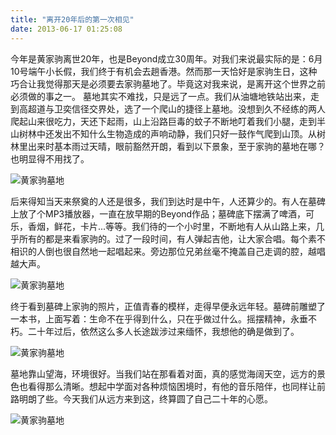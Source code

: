```yaml
---
title: "离开20年后的第一次相见"
date: 2013-06-17 01:25:08
---
```


今年是黄家驹离世20年，也是Beyond成立30周年。对我们来说最实际的是：6月10号端午小长假，我们终于有机会去趟香港。然而那一天恰好是家驹生日，这种巧合让我觉得那天是必须要去家驹墓地了。毕竟这对我来说，是离开这个世界之前必须做的事之一。 墓地其实不难找，只是远了一点。我们从油塘地铁站出来，走到高超道与卫奕信径交界处，选了一个爬山的捷径上墓地。没想到久不经练的两人爬起山来很吃力，天还下起雨，山上沿路巨毒的蚊子不断地叮着我们小腿，走到半山树林中还发出不知什么生物造成的声响动静，我们只好一鼓作气爬到山顶。从树林里出来时基本雨过天晴，眼前豁然开朗，看到以下景象，至于家驹的墓地在哪？也明显得不用找了。 

![黄家驹墓地](../../../images/2013/huangjiaju_1.jpg "黄家驹墓地") 

后来得知当天来祭奠的人还是很多，我们到达时是中午，人还算少的。有人在墓碑上放了个MP3播放器，一直在放早期的Beyond作品；墓碑底下摆满了啤酒，可乐，香烟，鲜花，卡片...等等。我们待的一个小时里，不断地有人从山路上来，几乎所有的都是来看家驹的。过了一段时间，有人弹起吉他，让大家合唱。每个素不相识的人倒也很自然地一起唱起来。旁边那位兄弟丝毫不掩盖自己走调的腔，越唱越大声。 

![黄家驹墓地](../../../images/2013/huangjiaju_2.jpg "黄家驹墓地") 

终于看到墓碑上家驹的照片，正值青春的模样，走得早便永远年轻。墓碑前雕塑了一本书，上面写着：生命不在乎得到什么，只在乎做过什么。摇摆精神，永垂不朽。二十年过后，依然这么多人长途跋涉过来缅怀，我想他的确是做到了。 

![黄家驹墓地](../../../images/2013/huangjiaju_3.jpg "黄家驹墓地") 

墓地靠山望海，环境很好。当我们站在那看着对面，真的感觉海阔天空，远方的景色也看得那么清晰。想起中学面对各种烦恼困境时，有他的音乐陪伴，也同样让前路明朗了些。今天我们从远方来到这，终算圆了自己二十年的心愿。 

![黄家驹墓地](../../../images/2013/huangjiaju_4.jpg "黄家驹墓地")